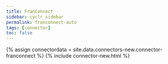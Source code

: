 ```yaml
---
title: FranConnect
sidebar: cyclr_sidebar
permalink: franconnect-auto
tags: [connector]
toc: false
---
```

{% assign connectordata = site.data.connectors-new.connector-franconnect %}
{% include connector-new.html %}	